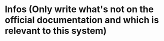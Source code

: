 # Infos (Only write what's not on the official documentation and which is relevant to this system)


